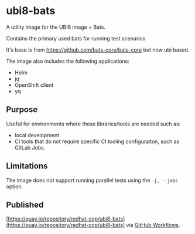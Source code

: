 # ubi8-bats

A utility image for the UBI8 image + Bats. 

Contains the primary used bats for running test scenarios

It's base is from https://github.com/bats-core/bats-core but now ubi based.

The image also includes the following applications:
 * Helm
 * jq
 * OpenShift client
 * yq

## Purpose

Useful for environments where these libraries/tools are needed such as:
* local development
* CI tools that do not require specific CI tooling configuraiton, such as GitLab Jobs.

## Limitations

The image does not support running parallel tests using the `-j, --jobs` option.

## Published

[https://quay.io/repository/redhat-cop/ubi8-bats](https://quay.io/repository/redhat-cop/ubi8-bats) via [GitHub Workflows](../../.github/workflows/ubi8-bats-publish.yaml).
